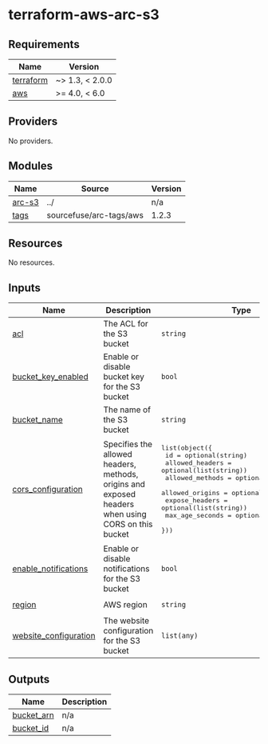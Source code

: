 # terraform-aws-arc-s3

<!-- BEGINNING OF PRE-COMMIT-TERRAFORM DOCS HOOK -->
## Requirements

| Name | Version |
|------|---------|
| <a name="requirement_terraform"></a> [terraform](#requirement\_terraform) | ~> 1.3, < 2.0.0 |
| <a name="requirement_aws"></a> [aws](#requirement\_aws) | >= 4.0, < 6.0 |

## Providers

No providers.

## Modules

| Name | Source | Version |
|------|--------|---------|
| <a name="module_arc-s3"></a> [arc-s3](#module\_arc-s3) | ../ | n/a |
| <a name="module_tags"></a> [tags](#module\_tags) | sourcefuse/arc-tags/aws | 1.2.3 |

## Resources

No resources.

## Inputs

| Name | Description | Type | Default | Required |
|------|-------------|------|---------|:--------:|
| <a name="input_acl"></a> [acl](#input\_acl) | The ACL for the S3 bucket | `string` | `"private"` | no |
| <a name="input_bucket_key_enabled"></a> [bucket\_key\_enabled](#input\_bucket\_key\_enabled) | Enable or disable bucket key for the S3 bucket | `bool` | `true` | no |
| <a name="input_bucket_name"></a> [bucket\_name](#input\_bucket\_name) | The name of the S3 bucket | `string` | n/a | yes |
| <a name="input_cors_configuration"></a> [cors\_configuration](#input\_cors\_configuration) | Specifies the allowed headers, methods, origins and exposed headers when using CORS on this bucket | <pre>list(object({<br>    id              = optional(string)<br>    allowed_headers = optional(list(string))<br>    allowed_methods = optional(list(string))<br>    allowed_origins = optional(list(string))<br>    expose_headers  = optional(list(string))<br>    max_age_seconds = optional(number)<br>  }))</pre> | `[]` | no |
| <a name="input_enable_notifications"></a> [enable\_notifications](#input\_enable\_notifications) | Enable or disable notifications for the S3 bucket | `bool` | `false` | no |
| <a name="input_region"></a> [region](#input\_region) | AWS region | `string` | `"us-east-1"` | no |
| <a name="input_website_configuration"></a> [website\_configuration](#input\_website\_configuration) | The website configuration for the S3 bucket | `list(any)` | `[]` | no |

## Outputs

| Name | Description |
|------|-------------|
| <a name="output_bucket_arn"></a> [bucket\_arn](#output\_bucket\_arn) | n/a |
| <a name="output_bucket_id"></a> [bucket\_id](#output\_bucket\_id) | n/a |
<!-- END OF PRE-COMMIT-TERRAFORM DOCS HOOK -->
